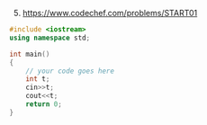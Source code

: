 5. https://www.codechef.com/problems/START01

```cpp
#include <iostream>
using namespace std;

int main()
{
	// your code goes here
	int t;
	cin>>t;
	cout<<t;
	return 0;
}

```
